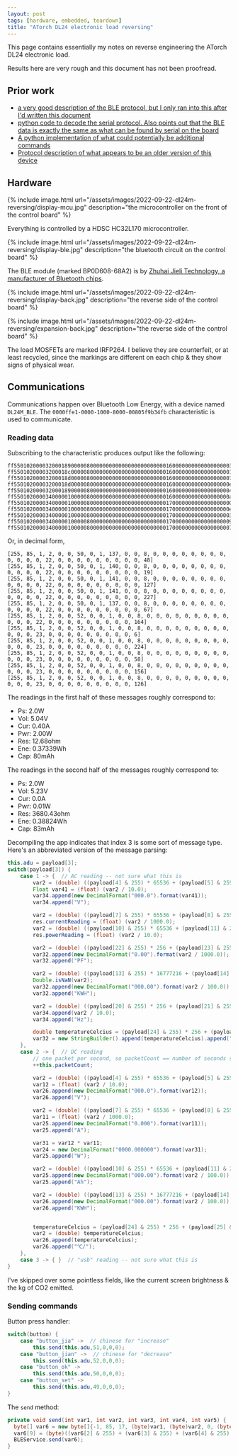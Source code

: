 ```yaml
---
layout: post
tags: [hardware, embedded, teardown]
title: "ATorch DL24 electronic load reversing"
---
```


This page contains essentially my notes on reverse engineering the ATorch DL24 electronic load.

Results here are very rough and this document has not been proofread.

## Prior work

- [a very good description of the BLE protocol, but I only ran into this after I'd
  written this document](https://auto-scripting.com/2020/05/03/atorch-dl24-hack-1/)
- [python code to decode the serial protocol. Also points out that the BLE data is
  exactly the same as what can be found by serial on the board](https://www.ordinoscope.net/index.php/Electronique/Hardware/Outils/Atorch/DL24P)
- [A python implementation of what could potentially be additional commands](https://github.com/dimas/DL24-python)
- [Protocol description of what appears to be an older version of this device](https://github.com/misdoro/Electronic_load_px100/blob/master/protocol_PX-100_2_70.md)

## Hardware

{% include image.html
  url="/assets/images/2022-09-22-dl24m-reversing/display-mcu.jpg"
  description="the microcontroller on the front of the control board" %}

Everything is controlled by a HDSC HC32L170 microcontroller.

{% include image.html
  url="/assets/images/2022-09-22-dl24m-reversing/display-ble.jpg"
  description="the bluetooth circuit on the control board" %}

The BLE module (marked BP0D608-68A2) is by [Zhuhai Jieli Technology, a manufacturer
of Bluetooth chips](https://electronics.stackexchange.com/a/367360/35534).

{% include image.html
  url="/assets/images/2022-09-22-dl24m-reversing/display-back.jpg"
  description="the reverse side of the control board" %}

{% include image.html
  url="/assets/images/2022-09-22-dl24m-reversing/expansion-back.jpg"
  description="the reverse side of the control board" %}

The load MOSFETs are marked IRFP264. I believe they are counterfeit, or at least
recycled, since the markings are different on each chip & they show signs of
physical wear.

## Communications

Communications happen over Bluetooth Low Energy, with a device named
`DL24M_BLE`. The `0000ffe1-0000-1000-8000-00805f9b34fb` characteristic is used
to communicate.

### Reading data

Subscribing to the characteristic produces output like the following:

```
ff5501020000320001890000080000000000000000000000001600000000000000000030
ff55010200003200018c0000080000000000000000000000001600000000000000000013
ff55010200003200018d000008000000000000000000000000160000000000000000007f
ff55010200003200018d00000800000000000000000000000016000000000000000000e3
ff5501020000320001890000080000000000000000000000001600000000000000000043
ff55010200003400000100000800000000000000000000000016000000000000000000a4
ff5501020000340000010000080000000000000000000000001700000000000000000006
ff55010200003400000100000800000000000000000000000017000000000000000000e0
ff550102000034000001000008000000000000000000000000170000000000000000003a
ff550102000034000001000008000000000000000000000000170000000000000000009c
ff550102000034000001000008000000000000000000000000170000000000000000007e
```

Or, in decimal form,

```
[255, 85, 1, 2, 0, 0, 50, 0, 1, 137, 0, 0, 8, 0, 0, 0, 0, 0, 0, 0, 0, 0, 0, 0, 0, 22, 0, 0, 0, 0, 0, 0, 0, 0, 0, 48]
[255, 85, 1, 2, 0, 0, 50, 0, 1, 140, 0, 0, 8, 0, 0, 0, 0, 0, 0, 0, 0, 0, 0, 0, 0, 22, 0, 0, 0, 0, 0, 0, 0, 0, 0, 19]
[255, 85, 1, 2, 0, 0, 50, 0, 1, 141, 0, 0, 8, 0, 0, 0, 0, 0, 0, 0, 0, 0, 0, 0, 0, 22, 0, 0, 0, 0, 0, 0, 0, 0, 0, 127]
[255, 85, 1, 2, 0, 0, 50, 0, 1, 141, 0, 0, 8, 0, 0, 0, 0, 0, 0, 0, 0, 0, 0, 0, 0, 22, 0, 0, 0, 0, 0, 0, 0, 0, 0, 227]
[255, 85, 1, 2, 0, 0, 50, 0, 1, 137, 0, 0, 8, 0, 0, 0, 0, 0, 0, 0, 0, 0, 0, 0, 0, 22, 0, 0, 0, 0, 0, 0, 0, 0, 0, 67]
[255, 85, 1, 2, 0, 0, 52, 0, 0, 1, 0, 0, 8, 0, 0, 0, 0, 0, 0, 0, 0, 0, 0, 0, 0, 22, 0, 0, 0, 0, 0, 0, 0, 0, 0, 164]
[255, 85, 1, 2, 0, 0, 52, 0, 0, 1, 0, 0, 8, 0, 0, 0, 0, 0, 0, 0, 0, 0, 0, 0, 0, 23, 0, 0, 0, 0, 0, 0, 0, 0, 0, 6]
[255, 85, 1, 2, 0, 0, 52, 0, 0, 1, 0, 0, 8, 0, 0, 0, 0, 0, 0, 0, 0, 0, 0, 0, 0, 23, 0, 0, 0, 0, 0, 0, 0, 0, 0, 224]
[255, 85, 1, 2, 0, 0, 52, 0, 0, 1, 0, 0, 8, 0, 0, 0, 0, 0, 0, 0, 0, 0, 0, 0, 0, 23, 0, 0, 0, 0, 0, 0, 0, 0, 0, 58]
[255, 85, 1, 2, 0, 0, 52, 0, 0, 1, 0, 0, 8, 0, 0, 0, 0, 0, 0, 0, 0, 0, 0, 0, 0, 23, 0, 0, 0, 0, 0, 0, 0, 0, 0, 156]
[255, 85, 1, 2, 0, 0, 52, 0, 0, 1, 0, 0, 8, 0, 0, 0, 0, 0, 0, 0, 0, 0, 0, 0, 0, 23, 0, 0, 0, 0, 0, 0, 0, 0, 0, 126]
```


The readings in the first half of these messages roughly correspond to:

- Ps: 2.0W
- Vol: 5.04V
- Cur: 0.40A
- Pwr: 2.00W
- Res: 12.68ohm
- Ene: 0.37339Wh
- Cap: 80mAh

The readings in the second half of the messages roughly correspond to:

- Ps: 2.0W
- Vol: 5.23V
- Cur: 0.0A
- Pwr: 0.01W
- Res: 3680.43ohm
- Ene: 0.38824Wh
- Cap: 83mAh

Decompiling the app indicates that index 3 is some sort of message type. Here's an
abbreviated version of the message parsing:

```java
this.adu = payload[3];
switch(payload[3]) {
    case 1 -> {  // AC reading -- not sure what this is
        var2 = (double) ((payload[4] & 255) * 65536 + (payload[5] & 255) * 256 + (payload[6] & 255));
        Float var41 = (float) (var2 / 10.0);
        var34.append(new DecimalFormat("000.0").format(var41));
        var34.append("V");

        var2 = (double) ((payload[7] & 255) * 65536 + (payload[8] & 255) * 256 + (payload[9] & 255));
        res.currentReading = (float) (var2 / 1000.0);
        var2 = (double) ((payload[10] & 255) * 65536 + (payload[11] & 255) * 256 + (payload[12] & 255));
        res.powerReading = (float) (var2 / 10.0);

        var2 = (double) ((payload[22] & 255) * 256 + (payload[23] & 255));
        var32.append(new DecimalFormat("0.00").format(var2 / 1000.0));
        var32.append("PF");

        var2 = (double) ((payload[13] & 255) * 16777216 + (payload[14] & 255) * 65536 + (payload[15] & 255) * 256 + (payload[16] & 255));
        Double.isNaN(var2);
        var32.append(new DecimalFormat("000.00").format(var2 / 100.0));
        var32.append("KWH");

        var2 = (double) ((payload[20] & 255) * 256 + (payload[21] & 255));
        var34.append(var2 / 10.0);
        var34.append("Hz");

        double temperatureCelcius = (payload[24] & 255) * 256 + (payload[25] & 255);
        var32 = new StringBuilder().append(temperatureCelcius).append("℃/");
    },
    case 2 -> {  // DC reading
        // one packet per second, so packetCount == number of seconds since we started listening
        ++this.packetCount;

        var2 = (double) ((payload[4] & 255) * 65536 + (payload[5] & 255) * 256 + (payload[6] & 255));
        var12 = (float) (var2 / 10.0);
        var26.append(new DecimalFormat("000.0").format(var12));
        var26.append("V");

        var2 = (double) ((payload[7] & 255) * 65536 + (payload[8] & 255) * 256 + (payload[9] & 255));
        var11 = (float) (var2 / 1000.0);
        var25.append(new DecimalFormat("0.000").format(var11));
        var25.append("A");

        var31 = var12 * var11;
        var24 = new DecimalFormat("0000.000000").format(var31);
        var25.append("W");

        var2 = (double) ((payload[10] & 255) * 65536 + (payload[11] & 255) * 256 + (payload[12] & 255));
        var25.append(new DecimalFormat("000.00").format(var2 / 100.0));
        var25.append("Ah");

        var2 = (double) ((payload[13] & 255) * 16777216 + (payload[14] & 255) * 65536 + (payload[15] & 255) * 256 + (payload[16] & 255));
        var26.append(new DecimalFormat("000.00").format(var2 / 100.0));
        var26.append("KWH");


        temperatureCelcius = (payload[24] & 255) * 256 + (payload[25] & 255);
        var2 = (double) temperatureCelcius;
        var26.append(temperatureCelcius);
        var26.append("℃/");
    },
    case 3 -> { }  // "usb" reading -- not sure what this is
}
```

I've skipped over some pointless fields, like the current screen brightness & the
kg of CO2 emitted.

### Sending commands

Button press handler:

```java
switch(button) {
    case "button_jia" ->  // chinese for "increase"
        this.send(this.adu,51,0,0,0);
    case "button_jian" ->  // chinese for "decrease"
        this.send(this.adu,52,0,0,0);
    case "button_ok" ->
        this.send(this.adu,50,0,0,0);
    case "button_set" ->
        this.send(this.adu,49,0,0,0);
}
```

The `send` method:

```java
private void send(int var1, int var2, int var3, int var4, int var5) {
  byte[] var6 = new byte[]{-1, 85, 17, (byte)var1, (byte)var2, 0, (byte)var3, (byte)var4, (byte)var5, 0};
  var6[9] = (byte)((var6[2] & 255) + (var6[3] & 255) + (var6[4] & 255) + (var6[5] & 255) + (var6[6] & 255) + (var6[7] & 255) + (var6[8] & 255) ^ 68);
  BLEService.send(var6);
}
```
